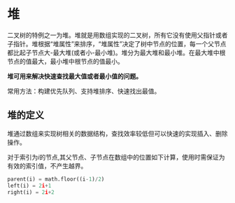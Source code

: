 # 堆

二叉树的特例之一为堆。堆就是用数组实现的二叉树，所有它没有使用父指针或者子指针。堆根据“堆属性”来排序，“堆属性”决定了树中节点的位置，每一个父节点都比起子节点大-最大堆(或者小-最小堆)。堆分为最大堆和最小堆。在最大堆中根节点的值最大，最小堆中根节点的值最小。

**堆可用来解决快速查找最大值或者最小值的问题。**

常用方法：构建优先队列、支持堆排序、快速找出最值。

## 堆的定义

堆通过数组来实现树相关的数据结构，查找效率较低但可以快速的实现插入、删除操作。

对于索引为$i$的节点,其父节点、子节点在数组中的位置如下计算，使用时需保证为有效的索引值，不产生越界。
```python
parent(i) = math.floor((i-1)/2)
left(i) = 2i+1
right(i) = 2i+2
```
